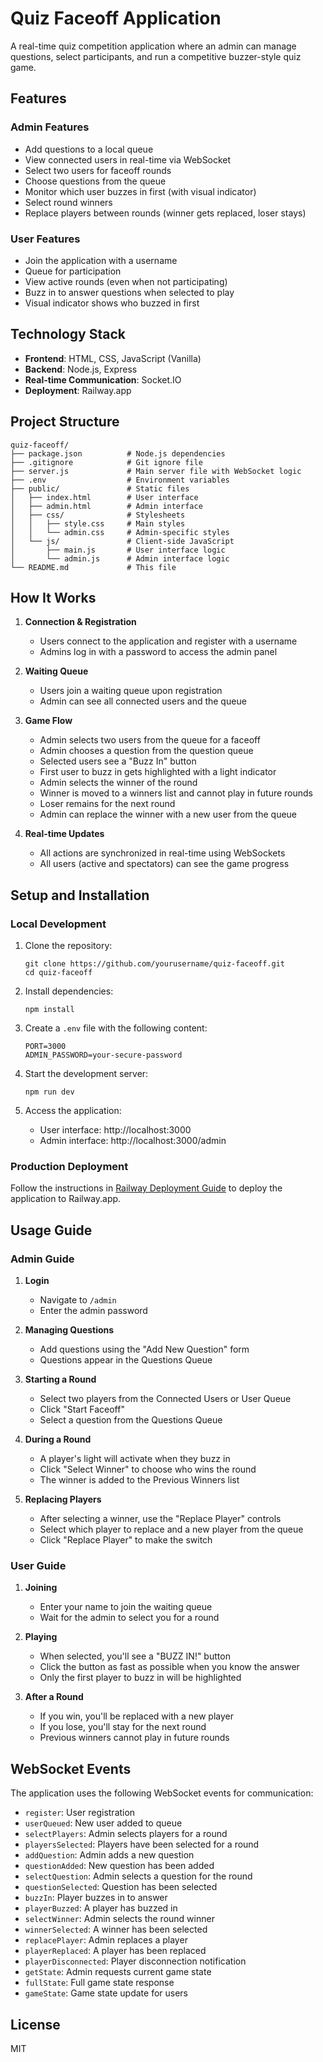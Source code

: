 # Quiz Faceoff Application

A real-time quiz competition application where an admin can manage questions, select participants, and run a competitive buzzer-style quiz game.

## Features

### Admin Features
- Add questions to a local queue
- View connected users in real-time via WebSocket
- Select two users for faceoff rounds
- Choose questions from the queue
- Monitor which user buzzes in first (with visual indicator)
- Select round winners
- Replace players between rounds (winner gets replaced, loser stays)

### User Features
- Join the application with a username
- Queue for participation
- View active rounds (even when not participating)
- Buzz in to answer questions when selected to play
- Visual indicator shows who buzzed in first

## Technology Stack

- **Frontend**: HTML, CSS, JavaScript (Vanilla)
- **Backend**: Node.js, Express
- **Real-time Communication**: Socket.IO
- **Deployment**: Railway.app

## Project Structure

```
quiz-faceoff/
├── package.json          # Node.js dependencies
├── .gitignore            # Git ignore file
├── server.js             # Main server file with WebSocket logic
├── .env                  # Environment variables
├── public/               # Static files
│   ├── index.html        # User interface
│   ├── admin.html        # Admin interface
│   ├── css/              # Stylesheets
│   │   ├── style.css     # Main styles
│   │   └── admin.css     # Admin-specific styles
│   └── js/               # Client-side JavaScript
│       ├── main.js       # User interface logic
│       └── admin.js      # Admin interface logic
└── README.md             # This file
```

## How It Works

1. **Connection & Registration**
   - Users connect to the application and register with a username
   - Admins log in with a password to access the admin panel

2. **Waiting Queue**
   - Users join a waiting queue upon registration
   - Admin can see all connected users and the queue

3. **Game Flow**
   - Admin selects two users from the queue for a faceoff
   - Admin chooses a question from the question queue
   - Selected users see a "Buzz In" button
   - First user to buzz in gets highlighted with a light indicator
   - Admin selects the winner of the round
   - Winner is moved to a winners list and cannot play in future rounds
   - Loser remains for the next round
   - Admin can replace the winner with a new user from the queue

4. **Real-time Updates**
   - All actions are synchronized in real-time using WebSockets
   - All users (active and spectators) can see the game progress

## Setup and Installation

### Local Development

1. Clone the repository:
   ```
   git clone https://github.com/yourusername/quiz-faceoff.git
   cd quiz-faceoff
   ```

2. Install dependencies:
   ```
   npm install
   ```

3. Create a `.env` file with the following content:
   ```
   PORT=3000
   ADMIN_PASSWORD=your-secure-password
   ```

4. Start the development server:
   ```
   npm run dev
   ```

5. Access the application:
   - User interface: http://localhost:3000
   - Admin interface: http://localhost:3000/admin

### Production Deployment

Follow the instructions in [Railway Deployment Guide](./RAILWAY.md) to deploy the application to Railway.app.

## Usage Guide

### Admin Guide

1. **Login**
   - Navigate to `/admin`
   - Enter the admin password

2. **Managing Questions**
   - Add questions using the "Add New Question" form
   - Questions appear in the Questions Queue

3. **Starting a Round**
   - Select two players from the Connected Users or User Queue
   - Click "Start Faceoff"
   - Select a question from the Questions Queue

4. **During a Round**
   - A player's light will activate when they buzz in
   - Click "Select Winner" to choose who wins the round
   - The winner is added to the Previous Winners list

5. **Replacing Players**
   - After selecting a winner, use the "Replace Player" controls
   - Select which player to replace and a new player from the queue
   - Click "Replace Player" to make the switch

### User Guide

1. **Joining**
   - Enter your name to join the waiting queue
   - Wait for the admin to select you for a round

2. **Playing**
   - When selected, you'll see a "BUZZ IN!" button
   - Click the button as fast as possible when you know the answer
   - Only the first player to buzz in will be highlighted

3. **After a Round**
   - If you win, you'll be replaced with a new player
   - If you lose, you'll stay for the next round
   - Previous winners cannot play in future rounds

## WebSocket Events

The application uses the following WebSocket events for communication:

- `register`: User registration
- `userQueued`: New user added to queue
- `selectPlayers`: Admin selects players for a round
- `playersSelected`: Players have been selected for a round
- `addQuestion`: Admin adds a new question
- `questionAdded`: New question has been added
- `selectQuestion`: Admin selects a question for the round
- `questionSelected`: Question has been selected
- `buzzIn`: Player buzzes in to answer
- `playerBuzzed`: A player has buzzed in
- `selectWinner`: Admin selects the round winner
- `winnerSelected`: A winner has been selected
- `replacePlayer`: Admin replaces a player
- `playerReplaced`: A player has been replaced
- `playerDisconnected`: Player disconnection notification
- `getState`: Admin requests current game state
- `fullState`: Full game state response
- `gameState`: Game state update for users

## License

MIT
